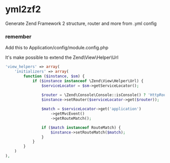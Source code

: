 yml2zf2
=======

Generate Zend Framework 2 structure, router and more from .yml config


### remember

Add this to Application/config/module.config.php

It's make possible to extend the Zend\View\Helper\Url 

```php
'view_helpers' => array(
    'initializers' => array(
        function ($instance, $sm) {
            if ($instance instanceof \Zend\View\Helper\Url) {
                $serviceLocator = $sm->getServiceLocator();
                
                $router = \Zend\Console\Console::isConsole() ? 'HttpRouter' : 'Router';
                $instance->setRouter($serviceLocator->get($router));

                $match = $serviceLocator->get('application')
                    ->getMvcEvent()
                    ->getRouteMatch();

                if ($match instanceof RouteMatch) {
                    $instance->setRouteMatch($match);
                }
            }
        }
    )
),
```
